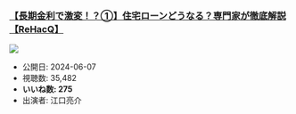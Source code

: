 ### [【長期金利で激変！？①】住宅ローンどうなる？専門家が徹底解説【ReHacQ】](https://www.youtube.com/watch?v=_lYNBLp2YHU)
[![](https://img.youtube.com/vi/_lYNBLp2YHU/sddefault.jpg)](https://www.youtube.com/watch?v=_lYNBLp2YHU)
-   公開日: 2024-06-07
-   視聴数: 35,482
-   **いいね数: 275**
-   出演者: 江口亮介
